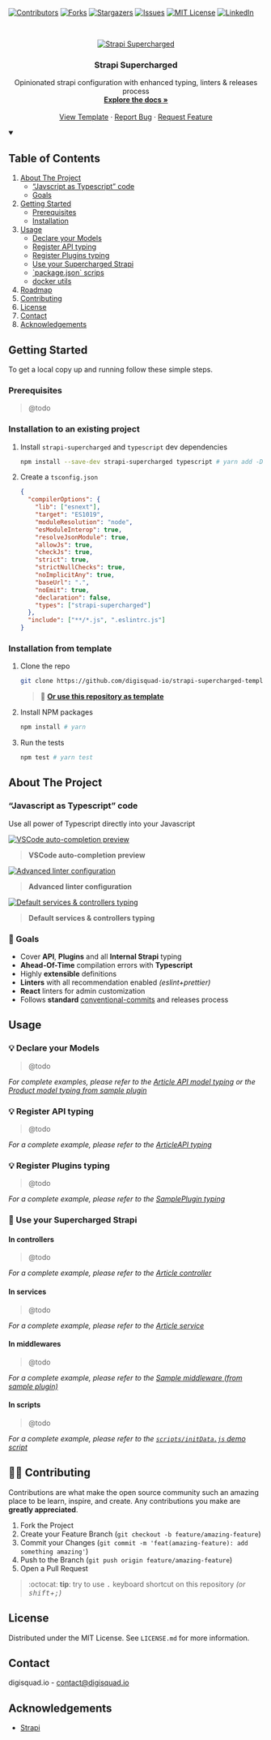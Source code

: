 <!-- PROJECT SHIELDS -->

[![Contributors][contributors-shield]][contributors-url]
[![Forks][forks-shield]][forks-url]
[![Stargazers][stars-shield]][stars-url]
[![Issues][issues-shield]][issues-url]
[![MIT License][license-shield]][license-url]
[![LinkedIn][linkedin-shield]][linkedin-url]

<!-- PROJECT LOGO -->
<br />
<p align="center">
  <a href="https://github.com/digisquad-io/strapi-supercharged">
    <img src="./.github/images/strapi-supercharged.png" alt="Strapi Supercharged" />
  </a>

  <h3 align="center">Strapi Supercharged</h3>

  <p align="center">
    Opinionated strapi configuration with enhanced typing, linters & releases process
    <br />
    <a href="https://github.com/digisquad-io/strapi-supercharged"><strong>Explore the docs »</strong></a>
    <br />
    <br />
    <a href="https://github.com/digisquad-io/strapi-supercharged-template">View Template</a>
    ·
    <a href="https://github.com/digisquad-io/strapi-supercharged/issues">Report Bug</a>
    ·
    <a href="https://github.com/digisquad-io/strapi-supercharged/issues">Request Feature</a>
  </p>
</p>

<!-- TABLE OF CONTENTS -->
<details open="open">
  <summary><h2>Table of Contents</h2></summary>
  <ol>
    <li>
      <a href="#about-the-project">About The Project</a>
      <ul>
        <li><a href="#javascript-as-typescript-code">“Javscript as Typescript” code</a></li>
        <li><a href="#-goals">Goals</a></li>
      </ul>
    </li>
    <li>
      <a href="#getting-started">Getting Started</a>
      <ul>
        <li><a href="#prerequisites">Prerequisites</a></li>
        <li><a href="#installation">Installation</a></li>
      </ul>
    </li>
    <li>
      <a href="#usage">Usage</a>
      <ul>
        <li><a href="#-declare-your-models">Declare your Models</a></li>
        <li><a href="#-register-api-typing">Register API typing</a></li>
        <li><a href="#-register-plugins-typing">Register Plugins typing</a></li>
        <li><a href="#-use-your-supercharged-strapi">Use your Supercharged Strapi</a></li>
        <li><a href="#-packagejson-scrips">`package.json` scrips</a></li>
        <li><a href="#-docker-utils">docker utils</a></li>
      </ul>
    </li>
    <li><a href="#-roadmap">Roadmap</a></li>
    <li><a href="#%EF%B8%8F-contributing">Contributing</a></li>
    <li><a href="#license">License</a></li>
    <li><a href="#contact">Contact</a></li>
    <li><a href="#acknowledgements">Acknowledgements</a></li>
  </ol>
</details>

<!-- GETTING STARTED -->

## Getting Started

To get a local copy up and running follow these simple steps.

### Prerequisites

> @todo

### Installation to an existing project

1. Install `strapi-supercharged` and `typescript` dev dependencies
   ```sh
   npm install --save-dev strapi-supercharged typescript # yarn add -D strapi-supercharged typescript
   ```
2. Create a `tsconfig.json`
   ```json
   {
     "compilerOptions": {
       "lib": ["esnext"],
       "target": "ES1019",
       "moduleResolution": "node",
       "esModuleInterop": true,
       "resolveJsonModule": true,
       "allowJs": true,
       "checkJs": true,
       "strict": true,
       "strictNullChecks": true,
       "noImplicitAny": true,
       "baseUrl": ".",
       "noEmit": true,
       "declaration": false,
       "types": ["strapi-supercharged"]
     },
     "include": ["**/*.js", ".eslintrc.js"]
   }
   ```

### Installation from template

1. Clone the repo
   ```sh
   git clone https://github.com/digisquad-io/strapi-supercharged-template.git
   ```
   > 🚀 **[Or use this repository as template](https://github.com/digisquad-io/strapi-supercharged-template/generate)**
2. Install NPM packages
   ```sh
   npm install # yarn
   ```
3. Run the tests
   ```sh
   npm test # yarn test
   ```

<!-- ABOUT THE PROJECT -->

## About The Project

### “Javascript as Typescript” code

Use all power of Typescript directly into your Javascript

[![VSCode auto-completion preview][preview-api-content]](api/article/controllers/article.js "VSCode auto-completion preview")

> **VSCode auto-completion preview**

[![Advanced linter configuration][preview-improved-linters]](scripts/empty-script.js "Advanced linter configuration")

> **Advanced linter configuration**

[![Default services & controllers typing][preview-default-controllers-override]](api/article/controllers.d.ts "Default services & controllers typing")

> **Default services & controllers typing**

### 🎯 Goals

- Cover **API**, **Plugins** and all **Internal Strapi** typing
- **Ahead-Of-Time** compilation errors with **Typescript**
- Highly **extensible** definitions
- **Linters** with all recommendation enabled _(eslint+prettier)_
- **React** linters for admin customization
- Follows **standard** [conventional-commits](https://www.conventionalcommits.org) and releases process

<!-- USAGE EXAMPLES -->

## Usage

### 💡 Declare your Models

> @todo

_For complete examples, please refer to the [Article API model typing](https://github.com/digisquad-io/strapi-supercharged-template/tree/main/api/article/models/article.d.ts) or the [Product model typing from sample plugin](https://github.com/digisquad-io/strapi-supercharged-template/tree/main/plugins/sample/models/product.d.ts)_

### 💡 Register API typing

> @todo

_For a complete example, please refer to the [ArticleAPI typing](https://github.com/digisquad-io/strapi-supercharged-template/tree/main/api/article/index.d.ts)_

### 💡 Register Plugins typing

> @todo

_For a complete example, please refer to the [SamplePlugin typing](https://github.com/digisquad-io/strapi-supercharged-template/tree/main/plugins/sample/index.d.ts)_

### 🌠 Use your Supercharged Strapi

#### In controllers

> @todo

_For a complete example, please refer to the [Article controller](https://github.com/digisquad-io/strapi-supercharged-template/tree/main/api/article/controllers/article.js)_

#### In services

> @todo

_For a complete example, please refer to the [Article service](https://github.com/digisquad-io/strapi-supercharged-template/tree/main/api/article/services/article.js)_

#### In middlewares

> @todo

_For a complete example, please refer to the [Sample middleware (from sample plugin)](https://github.com/digisquad-io/tree/main/strapi-supercharged-template/plugins/sample/middlewares/sample.js)_

#### In scripts

> @todo

_For a complete example, please refer to the [`scripts/initData.js` demo script](https://github.com/digisquad-io/strapi-supercharged-template/tree/main/scripts/initData.js)_

<!-- CONTRIBUTING -->

## 🙋‍♂️ Contributing

Contributions are what make the open source community such an amazing place to be learn, inspire, and create. Any contributions you make are **greatly appreciated**.

1. Fork the Project
2. Create your Feature Branch (`git checkout -b feature/amazing-feature`)
3. Commit your Changes (`git commit -m 'feat(amazing-feature): add something amazing'`)
4. Push to the Branch (`git push origin feature/amazing-feature`)
5. Open a Pull Request

> :octocat: **tip**: try to use <kbd>.</kbd> keyboard shortcut on this repository _(or <kbd>shift</kbd>+<kbd>;</kbd>)_

<!-- LICENSE -->

## License

Distributed under the MIT License. See `LICENSE.md` for more information.

<!-- CONTACT -->

## Contact

digisquad.io - contact@digisquad.io

<!-- ACKNOWLEDGEMENTS -->

## Acknowledgements

- [Strapi](https://github.com/strapi/strapi)

<!-- MARKDOWN LINKS & IMAGES -->
<!-- https://www.markdownguide.org/basic-syntax/#reference-style-links -->

[contributors-shield]: https://img.shields.io/github/contributors/digisquad-io/strapi-supercharged.svg?style=for-the-badge
[contributors-url]: https://github.com/digisquad-io/strapi-supercharged/graphs/contributors
[forks-shield]: https://img.shields.io/github/forks/digisquad-io/strapi-supercharged.svg?style=for-the-badge
[forks-url]: https://github.com/digisquad-io/strapi-supercharged/network/members
[stars-shield]: https://img.shields.io/github/stars/digisquad-io/strapi-supercharged.svg?style=for-the-badge
[stars-url]: https://github.com/digisquad-io/strapi-supercharged/stargazers
[issues-shield]: https://img.shields.io/github/issues/digisquad-io/strapi-supercharged.svg?style=for-the-badge
[issues-url]: https://github.com/digisquad-io/strapi-supercharged/issues
[license-shield]: https://img.shields.io/github/license/digisquad-io/strapi-supercharged.svg?style=for-the-badge
[license-url]: https://github.com/digisquad-io/strapi-supercharged/blob/master/LICENSE.txt
[linkedin-shield]: https://img.shields.io/badge/-LinkedIn-black.svg?style=for-the-badge&logo=linkedin&colorB=555
[linkedin-url]: https://linkedin.com/company/digisquad-io
[preview-api-content]: ./.github/images/preview-api-content.png
[preview-improved-linters]: ./.github/images/preview-improved-linters.png
[preview-default-controllers-override]: ./.github/images/preview-default-controllers-override.png
